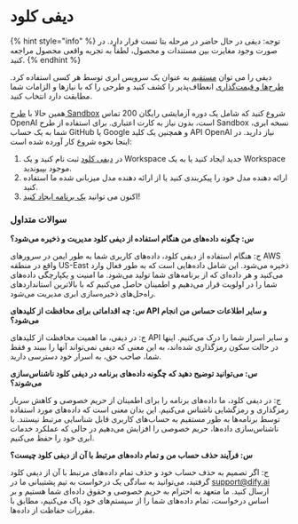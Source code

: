 # دیفی کلود



{% hint style="info" %}
توجه: دیفی در حال حاضر در مرحله بتا تست قرار دارد. در صورت وجود مغایرت بین مستندات و محصول، لطفاً به تجربه واقعی محصول مراجعه کنید.
{% endhint %}

دیفی را می توان [مستقیم](https://cloud.dify.ai/apps) به عنوان یک سرویس ابری توسط هر کسی استفاده کرد.  [طرح‌ها و قیمت‌گذاری](https://dify.ai/pricing) انعطاف‌پذیر را کشف کنید و طرحی را که با نیازها و الزامات شما مطابقت دارد انتخاب کنید.

همین حالا با [طرح Sandbox](http://cloud.dify.ai) شروع کنید که شامل یک دوره آزمایشی رایگان 200 تماس OpenAI است، بدون نیاز به کارت اعتباری. برای استفاده از طرح Sandbox نسخه ابری، شما به یک حساب GitHub یا Google و همچنین یک کلید API OpenAI نیاز دارید. در اینجا نحوه شروع کار آورده شده است:

1. در [دیفی کلود](https://cloud.dify.ai) ثبت نام کنید و یک Workspace جدید ایجاد کنید یا به یک Workspace موجود بپیوندید.
2. ارائه دهنده مدل خود را پیکربندی کنید یا از ارائه دهنده مدل میزبانی شده ما استفاده کنید.
3. اکنون می توانید [یک برنامه ایجاد کنید](../guides/application-orchestrate/creating-an-application.md)!

### سوالات متداول

**س: چگونه داده‌های من هنگام استفاده از دیفی کلود مدیریت و ذخیره می‌شود؟**

ج: هنگام استفاده از دیفی کلود، داده‌های کاربری شما به طور ایمن در سرورهای AWS واقع در منطقه US-East ذخیره می‌شود. این شامل داده‌هایی است که به طور فعال وارد می‌کنید و هر داده‌ای که از برنامه‌های شما تولید می‌شود. ما امنیت و یکپارچگی داده‌های شما را در اولویت قرار می‌دهیم و اطمینان حاصل می‌کنیم که با بالاترین استانداردهای راه‌حل‌های ذخیره‌سازی ابری مدیریت می‌شود.

**س: چه اقداماتی برای محافظت از کلیدهای API و سایر اطلاعات حساس من انجام می‌شود؟**

ج: در دیفی، ما اهمیت محافظت از کلیدهای API و سایر اسرار شما را درک می‌کنیم. اینها در حالت سکون رمزگذاری شده‌اند، به این معنی که دیفی نمی‌تواند آنها را ببیند و فقط شما، صاحب حق، به اسرار خود دسترسی دارید.

**س: می‌توانید توضیح دهید که چگونه داده‌های برنامه در دیفی کلود ناشناس‌سازی می‌شوند؟**

ج: در دیفی کلود، ما داده‌های برنامه را برای اطمینان از حریم خصوصی و کاهش سربار رمزگذاری و رمزگشایی ناشناس می‌کنیم. این بدان معنی است که داده‌های مورد استفاده توسط برنامه‌ها به طور مستقیم به حساب‌های کاربری قابل شناسایی مرتبط نیستند. با ناشناس‌سازی داده‌ها، حریم خصوصی را افزایش می‌دهیم در حالی که عملکرد خدمات ابری خود را حفظ می‌کنیم.

**س: فرآیند حذف حساب من و تمام داده‌های مرتبط با آن از دیفی کلود چیست؟**

ج: اگر تصمیم به حذف حساب خود و حذف تمام داده‌های مرتبط با آن از دیفی کلود گرفتید، می‌توانید به سادگی یک درخواست به تیم پشتیبانی ما در support@dify.ai ارسال کنید. ما متعهد به احترام به حریم خصوصی و حقوق داده‌ای شما هستیم و بر اساس درخواست، تمام داده‌های شما را از سیستم‌های خود پاک می‌کنیم، مطابق با مقررات حفاظت از داده‌ها.


